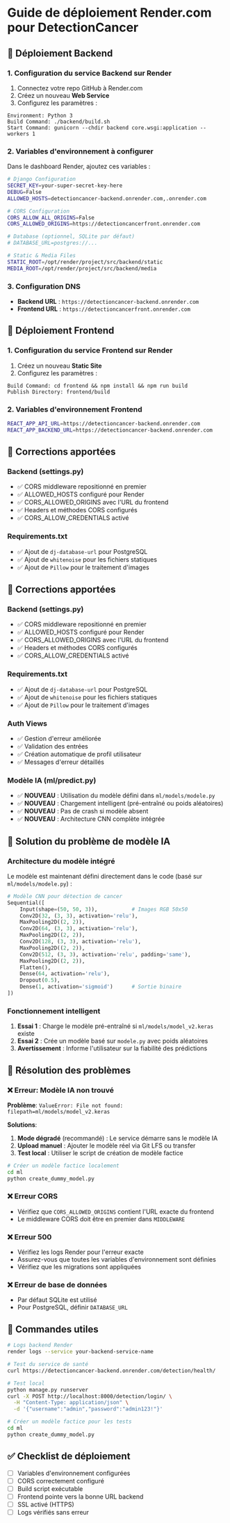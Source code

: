 # Guide de déploiement Render.com pour DetectionCancer

## 🚀 Déploiement Backend

### 1. Configuration du service Backend sur Render

1. Connectez votre repo GitHub à Render.com
2. Créez un nouveau **Web Service**
3. Configurez les paramètres :

```
Environment: Python 3
Build Command: ./backend/build.sh
Start Command: gunicorn --chdir backend core.wsgi:application --workers 1
```

### 2. Variables d'environnement à configurer

Dans le dashboard Render, ajoutez ces variables :

```bash
# Django Configuration
SECRET_KEY=your-super-secret-key-here
DEBUG=False
ALLOWED_HOSTS=detectioncancer-backend.onrender.com,.onrender.com

# CORS Configuration
CORS_ALLOW_ALL_ORIGINS=False
CORS_ALLOWED_ORIGINS=https://detectioncancerfront.onrender.com

# Database (optionnel, SQLite par défaut)
# DATABASE_URL=postgres://...

# Static & Media Files
STATIC_ROOT=/opt/render/project/src/backend/static
MEDIA_ROOT=/opt/render/project/src/backend/media
```

### 3. Configuration DNS

- **Backend URL** : `https://detectioncancer-backend.onrender.com`
- **Frontend URL** : `https://detectioncancerfront.onrender.com`

## 🎨 Déploiement Frontend

### 1. Configuration du service Frontend sur Render

1. Créez un nouveau **Static Site**
2. Configurez les paramètres :

```
Build Command: cd frontend && npm install && npm run build
Publish Directory: frontend/build
```

### 2. Variables d'environnement Frontend

```bash
REACT_APP_API_URL=https://detectioncancer-backend.onrender.com
REACT_APP_BACKEND_URL=https://detectioncancer-backend.onrender.com
```

## 🔧 Corrections apportées

### Backend (settings.py)

- ✅ CORS middleware repositionné en premier
- ✅ ALLOWED_HOSTS configuré pour Render
- ✅ CORS_ALLOWED_ORIGINS avec l'URL du frontend
- ✅ Headers et méthodes CORS configurés
- ✅ CORS_ALLOW_CREDENTIALS activé

### Requirements.txt

- ✅ Ajout de `dj-database-url` pour PostgreSQL
- ✅ Ajout de `whitenoise` pour les fichiers statiques
- ✅ Ajout de `Pillow` pour le traitement d'images

## 🔧 Corrections apportées

### Backend (settings.py)

- ✅ CORS middleware repositionné en premier
- ✅ ALLOWED_HOSTS configuré pour Render
- ✅ CORS_ALLOWED_ORIGINS avec l'URL du frontend
- ✅ Headers et méthodes CORS configurés
- ✅ CORS_ALLOW_CREDENTIALS activé

### Requirements.txt

- ✅ Ajout de `dj-database-url` pour PostgreSQL
- ✅ Ajout de `whitenoise` pour les fichiers statiques
- ✅ Ajout de `Pillow` pour le traitement d'images

### Auth Views

- ✅ Gestion d'erreur améliorée
- ✅ Validation des entrées
- ✅ Création automatique de profil utilisateur
- ✅ Messages d'erreur détaillés

### Modèle IA (ml/predict.py)

- ✅ **NOUVEAU** : Utilisation du modèle défini dans `ml/models/modele.py`
- ✅ **NOUVEAU** : Chargement intelligent (pré-entraîné ou poids aléatoires)
- ✅ **NOUVEAU** : Pas de crash si modèle absent
- ✅ **NOUVEAU** : Architecture CNN complète intégrée

## 🧠 Solution du problème de modèle IA

### Architecture du modèle intégré

Le modèle est maintenant défini directement dans le code (basé sur `ml/models/modele.py`) :

```python
# Modèle CNN pour détection de cancer
Sequential([
    Input(shape=(50, 50, 3)),           # Images RGB 50x50
    Conv2D(32, (3, 3), activation='relu'),
    MaxPooling2D((2, 2)),
    Conv2D(64, (3, 3), activation='relu'),
    MaxPooling2D((2, 2)),
    Conv2D(128, (3, 3), activation='relu'),
    MaxPooling2D((2, 2)),
    Conv2D(512, (3, 3), activation='relu', padding='same'),
    MaxPooling2D((2, 2)),
    Flatten(),
    Dense(64, activation='relu'),
    Dropout(0.5),
    Dense(1, activation='sigmoid')      # Sortie binaire
])
```

### Fonctionnement intelligent

1. **Essai 1** : Charge le modèle pré-entraîné si `ml/models/model_v2.keras` existe
2. **Essai 2** : Crée un modèle basé sur `modele.py` avec poids aléatoires
3. **Avertissement** : Informe l'utilisateur sur la fiabilité des prédictions

## 🐛 Résolution des problèmes

### ❌ Erreur: Modèle IA non trouvé

**Problème**: `ValueError: File not found: filepath=ml/models/model_v2.keras`

**Solutions**:

1. **Mode dégradé** (recommandé) : Le service démarre sans le modèle IA
2. **Upload manuel** : Ajouter le modèle réel via Git LFS ou transfer
3. **Test local** : Utiliser le script de création de modèle factice

```bash
# Créer un modèle factice localement
cd ml
python create_dummy_model.py
```

### ❌ Erreur CORS

- Vérifiez que `CORS_ALLOWED_ORIGINS` contient l'URL exacte du frontend
- Le middleware CORS doit être en premier dans `MIDDLEWARE`

### ❌ Erreur 500

- Vérifiez les logs Render pour l'erreur exacte
- Assurez-vous que toutes les variables d'environnement sont définies
- Vérifiez que les migrations sont appliquées

### ❌ Erreur de base de données

- Par défaut SQLite est utilisé
- Pour PostgreSQL, définir `DATABASE_URL`

## 📝 Commandes utiles

```bash
# Logs backend Render
render logs --service your-backend-service-name

# Test du service de santé
curl https://detectioncancer-backend.onrender.com/detection/health/

# Test local
python manage.py runserver
curl -X POST http://localhost:8000/detection/login/ \
  -H "Content-Type: application/json" \
  -d '{"username":"admin","password":"admin123!"}'

# Créer un modèle factice pour les tests
cd ml
python create_dummy_model.py
```

## ✅ Checklist de déploiement

- [ ] Variables d'environnement configurées
- [ ] CORS correctement configuré
- [ ] Build script exécutable
- [ ] Frontend pointe vers la bonne URL backend
- [ ] SSL activé (HTTPS)
- [ ] Logs vérifiés sans erreur
